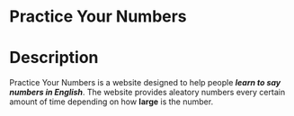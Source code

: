 # Practice Your Numbers

# Description

Practice Your Numbers is a website designed to help people **_learn to say numbers in English_**. The website provides aleatory numbers every certain amount of time depending on how **large** is the number.
